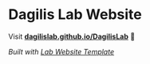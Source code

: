 
# Dagilis Lab Website

Visit **[dagilislab.github.io/DagilisLab](https://dagilislab.github.io/DagilisLab)** 🚀

_Built with [Lab Website Template](https://greene-lab.gitbook.io/lab-website-template-docs)_
